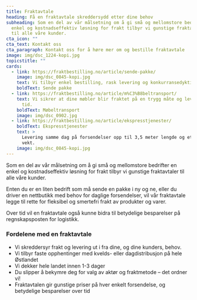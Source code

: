 ```yaml
---
title: Fraktavtale
heading: Få en fraktavtale skreddersydd etter dine behov
subheading: Som en del av vår målsetning om å gi små og mellomstore bedrifter en
  enkel og kostnadseffektiv løsning for frakt tilbyr vi gunstige fraktavtaler
  til alle våre kunder.
cta_icon: ""
cta_text: Kontakt oss
cta_paragraph: Kontakt oss for å høre mer om og bestille fraktavtale
image: img/dsc_1224-kopi.jpg
topicstitle: ""
cards:
  - link: https://fraktbestilling.no/article/sende-pakke/
    image: img/dsc_0845-kopi.jpg
    text: Vi tilbyr enkel bestilling, rask levering og konkurransedyktige priser.
    boldText: Sende pakke
  - link: https://fraktbestilling.no/article/m%C3%B8beltransport/
    text: Vi sikrer at dine møbler blir fraktet på en trygg måte og levert til rett
      tid.
    boldText: Møbeltransport
    image: img/dsc_0902.jpg
  - link: https://fraktbestilling.no/article/ekspresstjenester/
    boldText: Ekspresstjenester
    text: >
      Levering samme dag på forsendelser opp til 3,5 meter lengde og ett tonn i
      vekt.
    image: img/dsc_0845-kopi.jpg
---
```

Som en del av vår målsetning om å gi små og mellomstore bedrifter en enkel og kostnadseffektiv løsning for frakt tilbyr vi gunstige fraktavtaler til alle våre kunder.

Enten du er en liten bedrift som må sende en pakke i ny og ne, eller du driver en nettbutikk med behov for daglige forsendelser, vil vår fraktavtale legge til rette for fleksibel og smertefri frakt av produkter og varer.

Over tid vil en fraktavtale også kunne bidra til betydelige besparelser på regnskapsposten for logistikk.

### Fordelene med en fraktavtale

* Vi skreddersyr frakt og levering ut i fra dine, og dine kunders, behov.
* Vi tilbyr faste opphentinger med kvelds- eller dagdistribusjon på hele Østlandet
* Vi dekker hele landet innen 1-3 dager
* Du slipper å bekymre deg for valg av aktør og fraktmetode – det ordner vi!
* Fraktavtalen gir gunstige priser på hver enkelt forsendelse, og betydelige besparelser over tid